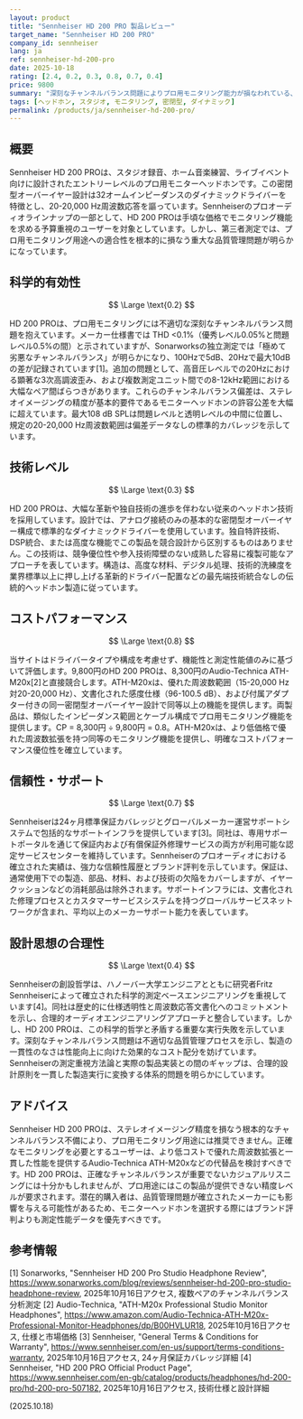 ```yaml
---
layout: product
title: "Sennheiser HD 200 PRO 製品レビュー"
target_name: "Sennheiser HD 200 PRO"
company_id: sennheiser
lang: ja
ref: sennheiser-hd-200-pro
date: 2025-10-18
rating: [2.4, 0.2, 0.3, 0.8, 0.7, 0.4]
price: 9800
summary: "深刻なチャンネルバランス問題によりプロ用モニタリング能力が損なわれている、合理的なコストパフォーマンスを持つ予算向けモニターヘッドホン。"
tags: [ヘッドホン, スタジオ, モニタリング, 密閉型, ダイナミック]
permalink: /products/ja/sennheiser-hd-200-pro/
---
```


## 概要

Sennheiser HD 200 PROは、スタジオ録音、ホーム音楽練習、ライブイベント向けに設計されたエントリーレベルのプロ用モニターヘッドホンです。この密閉型オーバーイヤー設計は32オームインピーダンスのダイナミックドライバーを特徴とし、20-20,000 Hz周波数応答を謳っています。Sennheiserのプロオーディオラインナップの一部として、HD 200 PROは手頃な価格でモニタリング機能を求める予算重視のユーザーを対象としています。しかし、第三者測定では、プロ用モニタリング用途への適合性を根本的に損なう重大な品質管理問題が明らかになっています。

## 科学的有効性

$$ \Large \text{0.2} $$

HD 200 PROは、プロ用モニタリングには不適切な深刻なチャンネルバランス問題を抱えています。メーカー仕様書では THD <0.1%（優秀レベル0.05%と問題レベル0.5%の間）と示されていますが、Sonarworksの独立測定では「極めて劣悪なチャンネルバランス」が明らかになり、100Hzで5dB、20Hzで最大10dBの差が記録されています[1]。追加の問題として、高音圧レベルでの20Hzにおける顕著な3次高調波歪み、および複数測定ユニット間での8-12kHz範囲における大幅なペア間ばらつきがあります。これらのチャンネルバランス偏差は、ステレオイメージングの精度が基本的要件であるモニターヘッドホンの許容公差を大幅に超えています。最大108 dB SPLは問題レベルと透明レベルの中間に位置し、規定の20-20,000 Hz周波数範囲は偏差データなしの標準的カバレッジを示しています。

## 技術レベル

$$ \Large \text{0.3} $$

HD 200 PROは、大幅な革新や独自技術の進歩を伴わない従来のヘッドホン技術を採用しています。設計では、アナログ接続のみの基本的な密閉型オーバーイヤー構成で標準的なダイナミックドライバーを使用しています。独自特許技術、DSP統合、または高度な機能でこの製品を競合設計から区別するものはありません。この技術は、競争優位性や参入技術障壁のない成熟した容易に複製可能なアプローチを表しています。構造は、高度な材料、デジタル処理、技術的洗練度を業界標準以上に押し上げる革新的ドライバー配置などの最先端技術統合なしの伝統的ヘッドホン製造に従っています。

## コストパフォーマンス

$$ \Large \text{0.8} $$

当サイトはドライバータイプや構成を考慮せず、機能性と測定性能値のみに基づいて評価します。9,800円のHD 200 PROは、8,300円のAudio-Technica ATH-M20x[2]と直接競合します。ATH-M20xは、優れた周波数範囲（15-20,000 Hz対20-20,000 Hz）、文書化された感度仕様（96-100.5 dB）、および付属アダプター付きの同一密閉型オーバーイヤー設計で同等以上の機能を提供します。両製品は、類似したインピーダンス範囲とケーブル構成でプロ用モニタリング機能を提供します。CP = 8,300円 ÷ 9,800円 = 0.8。ATH-M20xは、より低価格で優れた周波数拡張を持つ同等のモニタリング機能を提供し、明確なコストパフォーマンス優位性を確立しています。

## 信頼性・サポート

$$ \Large \text{0.7} $$

Sennheiserは24ヶ月標準保証カバレッジとグローバルメーカー運営サポートシステムで包括的なサポートインフラを提供しています[3]。同社は、専用サポートポータルを通じて保証内および有償保証外修理サービスの両方が利用可能な認定サービスセンターを維持しています。Sennheiserのプロオーディオにおける確立された実績は、強力な信頼性履歴とブランド評判を示しています。保証は、通常使用下での製造、部品、材料、および技術の欠陥をカバーしますが、イヤークッションなどの消耗部品は除外されます。サポートインフラには、文書化された修理プロセスとカスタマーサービスシステムを持つグローバルサービスネットワークが含まれ、平均以上のメーカーサポート能力を表しています。

## 設計思想の合理性

$$ \Large \text{0.4} $$

Sennheiserの創設哲学は、ハノーバー大学エンジニアとともに研究者Fritz Sennheiserによって確立された科学的測定ベースエンジニアリングを重視しています[4]。同社は歴史的に仕様透明性と周波数応答文書化へのコミットメントを示し、合理的オーディオエンジニアリングアプローチと整合しています。しかし、HD 200 PROは、この科学的哲学と矛盾する重要な実行失敗を示しています。深刻なチャンネルバランス問題は不適切な品質管理プロセスを示し、製造の一貫性のなさは性能向上に向けた効果的なコスト配分を妨げています。Sennheiserの測定重視方法論と実際の製品実装との間のギャップは、合理的設計原則を一貫した製造実行に変換する体系的問題を明らかにしています。

## アドバイス

Sennheiser HD 200 PROは、ステレオイメージング精度を損なう根本的なチャンネルバランス不備により、プロ用モニタリング用途には推奨できません。正確なモニタリングを必要とするユーザーは、より低コストで優れた周波数拡張と一貫した性能を提供するAudio-Technica ATH-M20xなどの代替品を検討すべきです。HD 200 PROは、正確なチャンネルバランスが重要でないカジュアルリスニングには十分かもしれませんが、プロ用途にはこの製品が提供できない精度レベルが要求されます。潜在的購入者は、品質管理問題が確立されたメーカーにも影響を与える可能性があるため、モニターヘッドホンを選択する際にはブランド評判よりも測定性能データを優先すべきです。

## 参考情報

[1] Sonarworks, "Sennheiser HD 200 Pro Studio Headphone Review", https://www.sonarworks.com/blog/reviews/sennheiser-hd-200-pro-studio-headphone-review, 2025年10月16日アクセス, 複数ペアのチャンネルバランス分析測定
[2] Audio-Technica, "ATH-M20x Professional Studio Monitor Headphones", https://www.amazon.com/Audio-Technica-ATH-M20x-Professional-Monitor-Headphones/dp/B00HVLUR18, 2025年10月16日アクセス, 仕様と市場価格
[3] Sennheiser, "General Terms & Conditions for Warranty", https://www.sennheiser.com/en-us/support/terms-conditions-warranty, 2025年10月16日アクセス, 24ヶ月保証カバレッジ詳細
[4] Sennheiser, "HD 200 PRO Official Product Page", https://www.sennheiser.com/en-gb/catalog/products/headphones/hd-200-pro/hd-200-pro-507182, 2025年10月16日アクセス, 技術仕様と設計詳細

(2025.10.18)